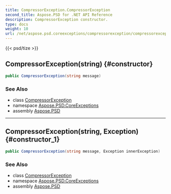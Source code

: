 ```yaml
---
title: CompressorException.CompressorException
second_title: Aspose.PSD for .NET API Reference
description: CompressorException constructor. 
type: docs
weight: 10
url: /net/aspose.psd.coreexceptions/compressorexception/compressorexception/
---
```

{{< psd/tize >}}
## CompressorException(string) {#constructor}

```csharp
public CompressorException(string message)
```

### See Also

* class [CompressorException](../)
* namespace [Aspose.PSD.CoreExceptions](../../compressorexception/)
* assembly [Aspose.PSD](../../../)

---

## CompressorException(string, Exception) {#constructor_1}

```csharp
public CompressorException(string message, Exception innerException)
```

### See Also

* class [CompressorException](../)
* namespace [Aspose.PSD.CoreExceptions](../../compressorexception/)
* assembly [Aspose.PSD](../../../)


